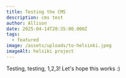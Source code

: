 ```yaml
---
title: Testing the CMS
description: cms test
author: Allison
date: 2025-04-14T20:35:00.000Z
tags:
  - featured
image: /assets/uploads/to-helsinki.jpeg
imageAlt: helsiki project
---
```

Testing, testing, 1,2,3! Let's hope this works :)
